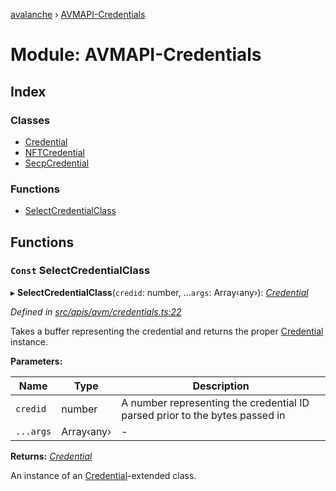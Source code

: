 [avalanche](../README.md) › [AVMAPI-Credentials](avmapi_credentials.md)

# Module: AVMAPI-Credentials

## Index

### Classes

* [Credential](../classes/avmapi_credentials.credential.md)
* [NFTCredential](../classes/avmapi_credentials.nftcredential.md)
* [SecpCredential](../classes/avmapi_credentials.secpcredential.md)

### Functions

* [SelectCredentialClass](avmapi_credentials.md#const-selectcredentialclass)

## Functions

### `Const` SelectCredentialClass

▸ **SelectCredentialClass**(`credid`: number, ...`args`: Array‹any›): *[Credential](../classes/avmapi_credentials.credential.md)*

*Defined in [src/apis/avm/credentials.ts:22](https://github.com/ava-labs/avalanche.js/blob/eabcc2f/src/apis/avm/credentials.ts#L22)*

Takes a buffer representing the credential and returns the proper [Credential](../classes/avmapi_credentials.credential.md) instance.

**Parameters:**

Name | Type | Description |
------ | ------ | ------ |
`credid` | number | A number representing the credential ID parsed prior to the bytes passed in  |
`...args` | Array‹any› | - |

**Returns:** *[Credential](../classes/avmapi_credentials.credential.md)*

An instance of an [Credential](../classes/avmapi_credentials.credential.md)-extended class.
